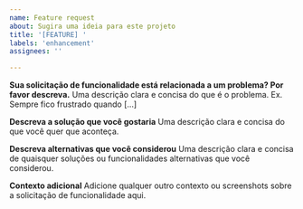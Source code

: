 ```yaml
---
name: Feature request
about: Sugira uma ideia para este projeto
title: '[FEATURE] '
labels: 'enhancement'
assignees: ''

---
```


**Sua solicitação de funcionalidade está relacionada a um problema? Por favor descreva.**
Uma descrição clara e concisa do que é o problema. Ex. Sempre fico frustrado quando [...]

**Descreva a solução que você gostaria**
Uma descrição clara e concisa do que você quer que aconteça.

**Descreva alternativas que você considerou**
Uma descrição clara e concisa de quaisquer soluções ou funcionalidades alternativas que você considerou.

**Contexto adicional**
Adicione qualquer outro contexto ou screenshots sobre a solicitação de funcionalidade aqui. 